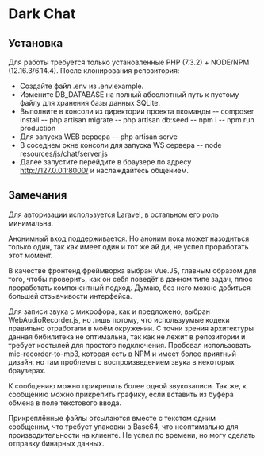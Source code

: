 # Dark Chat

## Установка

Для работы требуется только установленные PHP (7.3.2) + NODE/NPM (12.16.3/6.14.4).
После клонирования репозитория:

- Создайте файл .env из .env.example.
- Измените DB_DATABASE на полный абсолютный путь к пустому файлу для хранения базы данных SQLite.
- Выполните в консоли из директории проекта пкоманды
-- composer install
-- php artisan migrate
-- php artisan db:seed
-- npm i
-- npm run production
- Для запуска WEB вервера
-- php artisan serve
- В соседнем окне консоли для запуска WS сервера
-- node resources/js/chat/server.js
- Далее запустите перейдите в браузере по адресу http://127.0.0.1:8000/ и наслаждайтесь общением.

## Замечания

Для авторизации используется Laravel, в остальном его роль минимальна.

Анонимный вход поддерживается.
Но аноним пока может назодиться только один, так как имеет один и тот же ай ди, не успел проработать этот момент.

В качестве фронтенд фреймворка выбран Vue.JS, главным образом для того, чтобы проверить, как он себя поведёт в данном типе задач, плюс проработать компонентный подход.
Думаю, без него можно добиться большей отзывчивости интерфейса.

Для записи звука с микрофора, как и предложено, выбран WebAudioRecorder.js, но лишь потому, что используумые кодеки правильно отработали в моём окружении. С точни зрения архитектуры данная бибилитека не оптимальна, так как не лежит в репозитории и требует костылей для простого подключения.
Пробовал использовать mic-recorder-to-mp3, которая есть в NPM и имеет более приятный дизайн, но там проблемы с воспроизведением звука в некоторых браузерах.

К сообщению можно прикрепить более одной звукозаписи.
Так же, к сообщению можно прикрепить графику, если вставить из буфера обмена в поле текстового ввода.

Прикреплённые файлы отсылаются вместе с текстом одним сообщеним, что требует упаковки в Base64, что неоптимально для производительности на клиенте. Не успел по времени, но могу сделать отправку бинарных данных.

